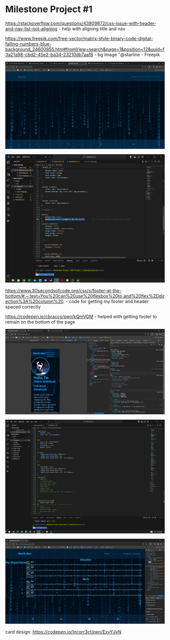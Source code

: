 # Milestone Project #1

https://stackoverflow.com/questions/43809872/css-issue-with-header-and-nav-list-not-aligning - help with aligning title and nav

https://www.freepik.com/free-vector/matrix-style-binary-code-digital-falling-numbers-blue-background_24600855.htm#fromView=search&page=1&position=12&uuid=f3a21a98-cbd2-45e2-ba34-23210db7aaf8 - bg image "@starline - Freepik

![issue with opacity - trying different methods to ensure text still pops but background can remain the same](image.png)

![fixed issue with opacity and text - using rgba and trying to color match original background - new issue arose with the hover effect](image-1.png)

https://www.30secondsofcode.org/css/s/footer-at-the-bottom/#:~:text=You%20can%20use%20flexbox%20to,and%20flex%2Ddirection%3A%20column%20. - code for getting my footer and header spaced correctly

https://codepen.io/cbracco/pen/kQmVGM - helped with getting footer to remain on the bottom of the page

![debugging and testing - playing with the flex display to try and find a good alignment for this screen size](image-2.png)

![debugging and testing best way to get my experince site to work - using either flex or grid](image-3.png)

![see above](image-4.png)

card design: https://codepen.io/Incorr3ct/pen/ExvYJvN
